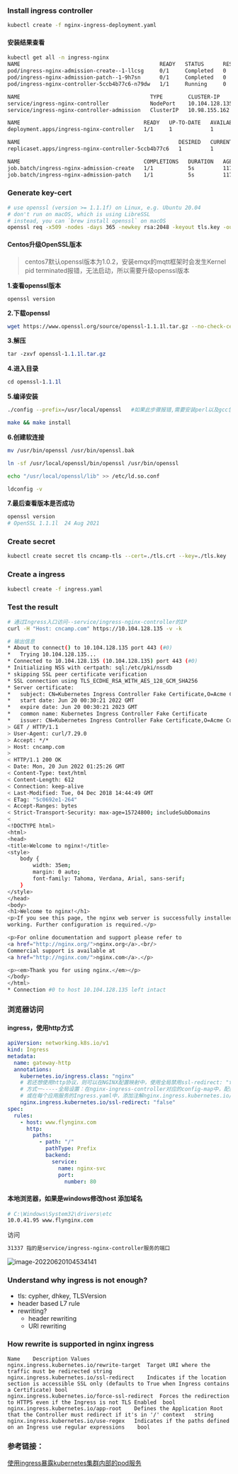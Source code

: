 ### Install ingress controller

```sh
kubectl create -f nginx-ingress-deployment.yaml
```

#### 安装结果查看

```bash
kubectl get all -n ingress-nginx
NAME                                            READY   STATUS      RESTARTS   AGE
pod/ingress-nginx-admission-create--1-llcsg     0/1     Completed   0          117s
pod/ingress-nginx-admission-patch--1-9h7sn      0/1     Completed   0          117s
pod/ingress-nginx-controller-5ccb4b77c6-n79dw   1/1     Running     0          117s

NAME                                         TYPE        CLUSTER-IP       EXTERNAL-IP   PORT(S)                      AGE
service/ingress-nginx-controller             NodePort    10.104.128.135   <none>        80:31337/TCP,443:32160/TCP   118s
service/ingress-nginx-controller-admission   ClusterIP   10.98.155.162    <none>        443/TCP                      118s

NAME                                       READY   UP-TO-DATE   AVAILABLE   AGE
deployment.apps/ingress-nginx-controller   1/1     1            1           118s

NAME                                                  DESIRED   CURRENT   READY   AGE
replicaset.apps/ingress-nginx-controller-5ccb4b77c6   1         1         1       118s

NAME                                       COMPLETIONS   DURATION   AGE
job.batch/ingress-nginx-admission-create   1/1           5s         117s
job.batch/ingress-nginx-admission-patch    1/1           5s         117s
```

### Generate key-cert

```sh
# use openssl (version >= 1.1.1f) on Linux, e.g. Ubuntu 20.04
# don't run on macOS, which is using LibreSSL
# instead, you can `brew install openssl` on macOS
openssl req -x509 -nodes -days 365 -newkey rsa:2048 -keyout tls.key -out tls.crt -subj "/CN=cncamp.com/O=cncamp" -addext "subjectAltName = DNS:cncamp.com"
```

#### Centos升级OpenSSL版本

> centos7默认openssl版本为1.0.2，安装emqx的mqtt框架时会发生Kernel pid terminated报错，无法启动，所以需要升级openssl版本

**1.查看openssl版本**

```undefined
openssl version
```

**2.下载openssl**

```bash
wget https://www.openssl.org/source/openssl-1.1.1l.tar.gz --no-check-certificate
```

**3.解压**

```css
tar -zxvf openssl-1.1.1l.tar.gz
```

**4.进入目录**

```css
cd openssl-1.1.1l
```

**5.编译安装**

```bash
./config --prefix=/usr/local/openssl   #如果此步骤报错,需要安装perl以及gcc包

make && make install
```

**6.创建软连接**

```bash
mv /usr/bin/openssl /usr/bin/openssl.bak

ln -sf /usr/local/openssl/bin/openssl /usr/bin/openssl

echo "/usr/local/openssl/lib" >> /etc/ld.so.conf

ldconfig -v
```

**7.最后查看版本是否成功**

```bash
openssl version
# OpenSSL 1.1.1l  24 Aug 2021
```

### Create secret

```sh
kubectl create secret tls cncamp-tls --cert=./tls.crt --key=./tls.key
```

### Create a ingress

```sh
kubectl create -f ingress.yaml
```

### Test the result

```sh
# 通过Ingress入口访问--service/ingress-nginx-controller的IP
curl -H "Host: cncamp.com" https://10.104.128.135 -v -k

# 输出信息
* About to connect() to 10.104.128.135 port 443 (#0)
*   Trying 10.104.128.135...
* Connected to 10.104.128.135 (10.104.128.135) port 443 (#0)
* Initializing NSS with certpath: sql:/etc/pki/nssdb
* skipping SSL peer certificate verification
* SSL connection using TLS_ECDHE_RSA_WITH_AES_128_GCM_SHA256
* Server certificate:
* 	subject: CN=Kubernetes Ingress Controller Fake Certificate,O=Acme Co
* 	start date: Jun 20 00:30:21 2022 GMT
* 	expire date: Jun 20 00:30:21 2023 GMT
* 	common name: Kubernetes Ingress Controller Fake Certificate
* 	issuer: CN=Kubernetes Ingress Controller Fake Certificate,O=Acme Co
> GET / HTTP/1.1
> User-Agent: curl/7.29.0
> Accept: */*
> Host: cncamp.com
> 
< HTTP/1.1 200 OK
< Date: Mon, 20 Jun 2022 01:25:26 GMT
< Content-Type: text/html
< Content-Length: 612
< Connection: keep-alive
< Last-Modified: Tue, 04 Dec 2018 14:44:49 GMT
< ETag: "5c0692e1-264"
< Accept-Ranges: bytes
< Strict-Transport-Security: max-age=15724800; includeSubDomains
< 
<!DOCTYPE html>
<html>
<head>
<title>Welcome to nginx!</title>
<style>
    body {
        width: 35em;
        margin: 0 auto;
        font-family: Tahoma, Verdana, Arial, sans-serif;
    }
</style>
</head>
<body>
<h1>Welcome to nginx!</h1>
<p>If you see this page, the nginx web server is successfully installed and
working. Further configuration is required.</p>

<p>For online documentation and support please refer to
<a href="http://nginx.org/">nginx.org</a>.<br/>
Commercial support is available at
<a href="http://nginx.com/">nginx.com</a>.</p>

<p><em>Thank you for using nginx.</em></p>
</body>
</html>
* Connection #0 to host 10.104.128.135 left intact
```

### 浏览器访问

#### ingress，使用http方式

```yml
apiVersion: networking.k8s.io/v1
kind: Ingress
metadata:
  name: gateway-http
  annotations:
    kubernetes.io/ingress.class: "nginx"
    # 若还想使用http协议，则可以在NGINX配置映射中，使用全局禁用ssl-redirect: "false"。
    # 方式一-----全局设置：在nginx-ingress-controller对应的config-map中，配置ssl-redirect=false
    # 或在每个应用服务的Ingress.yaml中，添加注解nginx.ingress.kubernetes.io/ssl-redirect: "false"。
    nginx.ingress.kubernetes.io/ssl-redirect: "false"
spec:
  rules:
    - host: www.flynginx.com
      http:
        paths:
          - path: "/"
            pathType: Prefix
            backend:
              service:
                name: nginx-svc
                port:
                  number: 80
```

#### 本地浏览器，如果是windows修改host 添加域名

```bash
# C:\Windows\System32\drivers\etc
10.0.41.95 www.flynginx.com
```

访问

```bash
31337 指的是service/ingress-nginx-controller服务的端口
```

![image-20220620104534141](https://cdn.jsdelivr.net/gh/Fly0905/note-picture@main/imag/202206201446010.png)



### Understand why ingress is not enough?

- tls: cypher, dhkey, TLSVersion
- header based L7 rule
- rewriting?
  - header rewriting
  - URI rewriting

### How rewrite is supported in nginx ingress

```
Name	Description	Values
nginx.ingress.kubernetes.io/rewrite-target	Target URI where the traffic must be redirected	string
nginx.ingress.kubernetes.io/ssl-redirect	Indicates if the location section is accessible SSL only (defaults to True when Ingress contains a Certificate)	bool
nginx.ingress.kubernetes.io/force-ssl-redirect	Forces the redirection to HTTPS even if the Ingress is not TLS Enabled	bool
nginx.ingress.kubernetes.io/app-root	Defines the Application Root that the Controller must redirect if it's in '/' context	string
nginx.ingress.kubernetes.io/use-regex	Indicates if the paths defined on an Ingress use regular expressions	bool
```

### 参考链接：

[使用ingress暴露kubernetes集群内部的pod服务](https://blog.csdn.net/weixin_38320674/article/details/106632320)